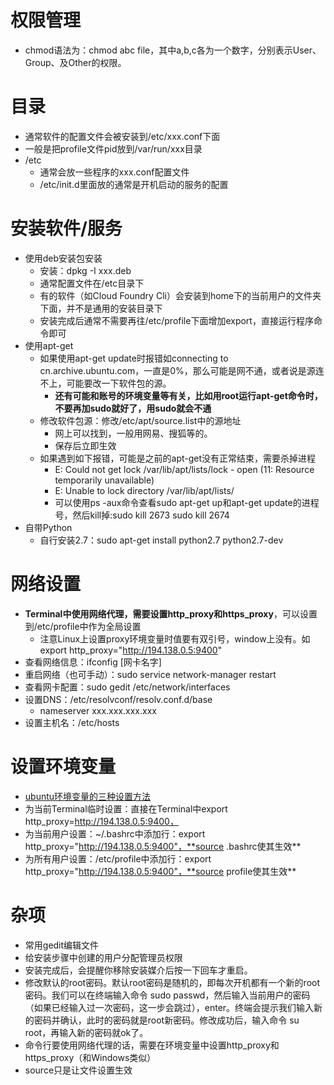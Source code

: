# 权限管理
* chmod语法为：chmod abc file，其中a,b,c各为一个数字，分别表示User、Group、及Other的权限。

# 目录
* 通常软件的配置文件会被安装到/etc/xxx.conf下面
* 一般是把profile文件pid放到/var/run/xxx目录
* /etc
    * 通常会放一些程序的xxx.conf配置文件
    * /etc/init.d里面放的通常是开机启动的服务的配置

# 安装软件/服务
* 使用deb安装包安装
    * 安装：dpkg -I xxx.deb
    * 通常配置文件在/etc目录下
    * 有的软件（如Cloud Foundry Cli）会安装到home下的当前用户的文件夹下面，并不是通用的安装目录下
    * 安装完成后通常不需要再往/etc/profile下面增加export，直接运行程序命令即可
* 使用apt-get
    * 如果使用apt-get update时报错如connecting to cn.archive.ubuntu.com，一直是0%，那么可能是网不通，或者说是源连不上，可能要改一下软件包的源。
        * **还有可能和账号的环境变量等有关，比如用root运行apt-get命令时，不要再加sudo就好了，用sudo就会不通**
    * 修改软件包源：修改/etc/apt/source.list中的源地址
        * 网上可以找到，一般用网易、搜狐等的。
        * 保存后立即生效
    * 如果遇到如下报错，可能是之前的apt-get没有正常结束，需要杀掉进程
        * E: Could not get lock /var/lib/apt/lists/lock - open (11: Resource temporarily unavailable)
        * E: Unable to lock directory /var/lib/apt/lists/
        * 可以使用ps -aux命令查看sudo apt-get up和apt-get update的进程号，然后kill掉:sudo kill 2673    sudo kill 2674
* 自带Python
    * 自行安装2.7：sudo apt-get install python2.7 python2.7-dev

# 网络设置
* **Terminal中使用网络代理，需要设置http_proxy和https_proxy**，可以设置到/etc/profile中作为全局设置
    * 注意Linux上设置proxy环境变量时值要有双引号，window上没有。如export http_proxy="http://194.138.0.5:9400"
* 查看网络信息：ifconfig [网卡名字]
* 重启网络（也可手动）：sudo service network-manager restart
* 查看网卡配置：sudo gedit /etc/network/interfaces
* 设置DNS：/etc/resolvconf/resolv.conf.d/base
    * nameserver xxx.xxx.xxx.xxx
* 设置主机名：/etc/hosts

# 设置环境变量
* [ubuntu环境变量的三种设置方法](https://blog.csdn.net/vertor11/article/details/70799971)
* 为当前Terminal临时设置：直接在Terminal中export http_proxy=http://194.138.0.5:9400，
* 为当前用户设置：~/.bashrc中添加行：export http_proxy="http://194.138.0.5:9400"，**source .bashrc使其生效**
* 为所有用户设置：/etc/profile中添加行：export http_proxy="http://194.138.0.5:9400"，**source profile使其生效**

# 杂项
* 常用gedit编辑文件
* 给安装步骤中创建的用户分配管理员权限
* 安装完成后，会提醒你移除安装媒介后按一下回车才重启。
* 修改默认的root密码。默认root密码是随机的，即每次开机都有一个新的root密码。我们可以在终端输入命令 sudo passwd，然后输入当前用户的密码（如果已经输入过一次密码，这一步会跳过），enter。终端会提示我们输入新的密码并确认，此时的密码就是root新密码。修改成功后，输入命令 su root，再输入新的密码就ok了。
* 命令行要使用网络代理的话，需要在环境变量中设置http_proxy和https_proxy（和Windows类似）
* source只是让文件设置生效